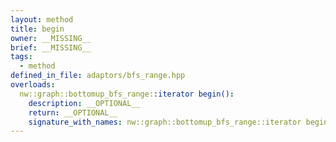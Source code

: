 ```yaml
---
layout: method
title: begin
owner: __MISSING__
brief: __MISSING__
tags:
  - method
defined_in_file: adaptors/bfs_range.hpp
overloads:
  nw::graph::bottomup_bfs_range::iterator begin():
    description: __OPTIONAL__
    return: __OPTIONAL__
    signature_with_names: nw::graph::bottomup_bfs_range::iterator begin()
---
```

